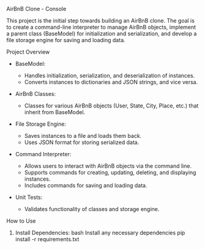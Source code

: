 AirBnB Clone - Console

This project is the initial step towards building an AirBnB clone. The goal is to create a command-line interpreter to manage AirBnB objects, implement a parent class (BaseModel) for initialization and serialization, and develop a file storage engine for saving and loading data.

Project Overview

- BaseModel:
  - Handles initialization, serialization, and deserialization of instances.
  - Converts instances to dictionaries and JSON strings, and vice versa.

- AirBnB Classes:
  - Classes for various AirBnB objects (User, State, City, Place, etc.) that inherit from BaseModel.

- File Storage Engine:
  - Saves instances to a file and loads them back.
  - Uses JSON format for storing serialized data.

- Command Interpreter:
  - Allows users to interact with AirBnB objects via the command line.
  - Supports commands for creating, updating, deleting, and displaying instances.
  - Includes commands for saving and loading data.

- Unit Tests:
  - Validates functionality of classes and storage engine.

How to Use

1. Install Dependencies:
   bash
   Install any necessary dependencies
   pip install -r requirements.txt

